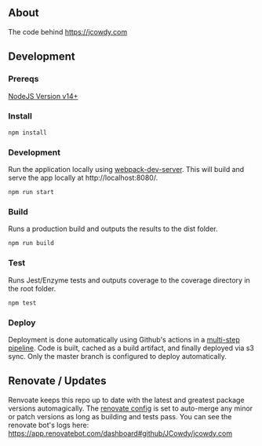 ## About
The code behind https://jcowdy.com

## Development
### Prereqs
[NodeJS Version v14+](https://nodejs.org/en/download/current/)

### Install
```
npm install
```

### Development
Run the application locally using [webpack-dev-server](https://github.com/webpack/webpack-dev-server). This will build and serve the app locally at http://localhost:8080/.
```
npm run start
```

### Build
Runs a production build and outputs the results to the dist folder.
```
npm run build
```

### Test
Runs Jest/Enzyme tests and outputs coverage to the coverage directory in the root folder.
```
npm test
```

### Deploy
Deployment is done automatically using Github's actions in a [multi-step pipeline](.github/workflows/main.yml). Code is built, cached as a build artifact, and finally deployed via s3 sync. Only the master branch is configured to deploy automatically.

## Renovate / Updates
Renvoate keeps this repo up to date with the latest and greatest package versions automagically. The [renovate config](renovate.json) is set to auto-merge any minor or patch versions as long as building and tests pass. You can see the renovate bot's logs here: https://app.renovatebot.com/dashboard#github/JCowdy/jcowdy.com
